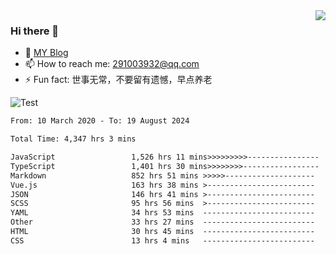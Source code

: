 <img align='right' src='https://github-readme-stats.vercel.app/api?username=niaogege&show_icons=true&theme=radical'/>

### Hi there 👋

- 🌱 [MY Blog](https://bythewayer.com/)
- 📫 How to reach me: 291003932@qq.com
- ⚡ Fun fact:  世事无常，不要留有遗憾，早点养老

![Test](https://github-readme-stats.vercel.app/api/top-langs/?username=niaogege&layout=compact)

<!--START_SECTION:waka-->

```txt
From: 10 March 2020 - To: 19 August 2024

Total Time: 4,347 hrs 3 mins

JavaScript                 1,526 hrs 11 mins>>>>>>>>>----------------   35.11 %
TypeScript                 1,401 hrs 30 mins>>>>>>>>-----------------   32.24 %
Markdown                   852 hrs 51 mins >>>>>--------------------   19.62 %
Vue.js                     163 hrs 38 mins >------------------------   03.76 %
JSON                       146 hrs 41 mins >------------------------   03.37 %
SCSS                       95 hrs 56 mins  >------------------------   02.21 %
YAML                       34 hrs 53 mins  -------------------------   00.80 %
Other                      33 hrs 27 mins  -------------------------   00.77 %
HTML                       30 hrs 45 mins  -------------------------   00.71 %
CSS                        13 hrs 4 mins   -------------------------   00.30 %
```

<!--END_SECTION:waka-->
